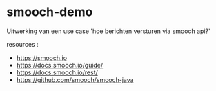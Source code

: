 # smooch-demo

Uitwerking van een use case 'hoe berichten versturen via smooch api?'

resources :
- https://smooch.io
- https://docs.smooch.io/guide/
- https://docs.smooch.io/rest/
- https://github.com/smooch/smooch-java
